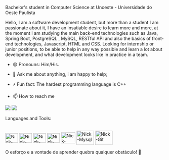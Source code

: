 Bachelor's student in Computer Science at Unoeste - Universidade do Oeste Paulista


Hello, I am a software development student, but more than a student I am passionate about it, I have an insatiable desire to learn more and more, at the moment I am studying the main back-end technologies such as Java, Spring Boot, PostgreSQL , MySQL, RESTful API and also the basics of front-end technologies, Javascript, HTML and CSS.
Looking for internship or junior positions, to be able to help in any way possible and learn a lot about development, and what development looks like in practice in a team.


- 😄 Pronouns: Him/His.
- 💬 Ask me about anything, i am happy to help;
- ⚡ Fun fact: The hardest programming language is C++

- 📫 How to reach me
<div> 
  <a href = "mailto:nickolasalmeida2@gmail.com"><img src="https://img.shields.io/badge/-Gmail-%23333?style=for-the-badge&logo=gmail&logoColor=white" target="_blank"></a>
  <a href="https://www.linkedin.com/in/nickolasantunesalmeida/" target="_blank"><img src="https://img.shields.io/badge/-LinkedIn-%230077B5?style=for-the-badge&logo=linkedin&logoColor=white" target="_blank"></a>




Languages and Tools:
<div style="display: inline_block"><br>
  <img align="center" alt="Nick-Java" height="30" width="40" src="https://cdn.jsdelivr.net/gh/devicons/devicon@latest/icons/java/java-plain-wordmark.svg"
  <img align="center" alt="Nick-Spring" height="30" width="40" src="https://cdn.jsdelivr.net/gh/devicons/devicon@latest/icons/spring/spring-original-wordmark.svg">
  <img align="center" alt="Nick-JS" height="30" width="40" src="https://cdn.jsdelivr.net/gh/devicons/devicon@latest/icons/javascript/javascript-original.svg">
  <img align="center" alt="Nick-HTML" height="30" width="40" src="https://cdn.jsdelivr.net/gh/devicons/devicon@latest/icons/html5/html5-original.svg">
  <img align="center" alt="Nick-CSS" height="30" width="40" src="https://cdn.jsdelivr.net/gh/devicons/devicon@latest/icons/css3/css3-original.svg">
  <img align="center" alt="Nick-Postg" height="35" width="45" src="https://cdn.jsdelivr.net/gh/devicons/devicon@latest/icons/postgresql/postgresql-plain-wordmark.svg">
  <img align="center" alt="Nick-Mysql" height="45" width="55" src="https://cdn.jsdelivr.net/gh/devicons/devicon@latest/icons/mysql/mysql-original-wordmark.svg">
  <img align="center" alt="Nick-Git" height="45" width="55" src="https://cdn.jsdelivr.net/gh/devicons/devicon@latest/icons/git/git-original-wordmark.svg">
</div>


O esforço e a vontade de aprender quebra qualquer obstáculo! 🧠
